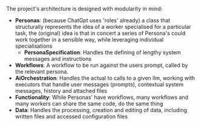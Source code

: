 The project's architecture is designed with modularity in mind:

- **Personas**: (because ChatGpt uses 'roles' already) a class that structurally represents the idea of a worker specialised for a
  particular task, the (original) idea is that in concert a series of Persona's could work together in a sensible way, while leveraging individual specialisations
  - **PersonaSpecification**: Handles the defining of lengthy system messages and instructions
- **Workflows**: A workflow to be run against the users prompt, called by the relevant persona.
- **AiOrchestration**: Handles the actual to calls to a given llm, working with executors that handle user messages (prompts), contextual system messages, history and attached files
- **Functionality**: While Personas' have workflows, many workflows and many workers can share the same code, do the same thing
- **Data**: Handles the processing, creation and editing of data, including written files and accessed configuration files
